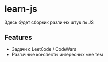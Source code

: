 # learn-js
Здесь будет сборник различнх штук по JS

## Features

- Задачи с LeetCode / CodeWars
- Различные конспекты интересных мне тем